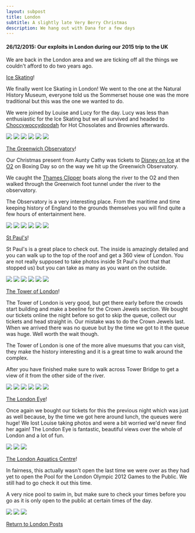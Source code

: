 ```yaml
---
layout: subpost
title: London
subtitle: A slightly late Very Berry Christmas
description: We hang out with Dana for a few days 
---
```


<h4>26/12/2015: Our exploits in London during our 2015 trip to the UK</h4>

We are back in the London area and we are ticking off all the things we couldn't afford to do two years ago.

<a target="_blank" href="http://www.nhm.ac.uk/visit/exhibitions/ice-rink.html">Ice Skating</a>!

We finally went Ice Skating in London! We went to the one at the Natural History Museum, everyone told us the Sommerset house one was the more traditional but this was the one we wanted to do.

We were joined by Louise and Lucy for the day. Lucy was less than enthusiastic for the Ice Skating but we all survived and 
headed to <a target="_blank" href="https://www.choccywoccydoodah.com/">Choccywoccydoodah</a> for Hot Chosolates and Brownies afterwards.

<img src="https://adventuresofthetravellingtwins.com/Photos/2015-12-26-LondonChristmas2015/iceskate1.jpg" class="image1">
<img src="https://adventuresofthetravellingtwins.com/Photos/2015-12-26-LondonChristmas2015/iceskate2.jpg" class="image1">
<img src="https://adventuresofthetravellingtwins.com/Photos/2015-12-26-LondonChristmas2015/iceskate3.jpg" class="image1">
<img src="https://adventuresofthetravellingtwins.com/Photos/2015-12-26-LondonChristmas2015/iceskate4.jpg" class="image1">
<img src="https://adventuresofthetravellingtwins.com/Photos/2015-12-26-LondonChristmas2015/iceskate5.jpg" class="image1">
<img src="https://adventuresofthetravellingtwins.com/Photos/2015-12-26-LondonChristmas2015/iceskate6.jpg" class="image1">

<a target="_blank" href="https://www.rmg.co.uk/royal-observatory">The Greenwich Observatory</a>!

Our Christmas present from Aunty Cathy was tickets to <a target="_blank" href="https://www.disneyonice.com/nz/en-nz/100-years-of-magic">Disney on Ice</a> at the <a target="_blank" href="https://www.theo2.co.uk/">O2</a> on Boxing Day so on the way we hit up the Greenwich Observatory.

We caught the <a target="_blank" href="https://www.thamesclippers.com/route-time-table/prices">Thames Clipper</a> boats along the river to the O2 and then walked through the Greenwich foot tunnel under the river to the observatory.

The Observatory is a very interesting place. From the maritime and time keeping history of England to the grounds themselves you will find quite a few hours of entertainment here. 

<img src="https://adventuresofthetravellingtwins.com/Photos/2015-12-26-LondonChristmas2015/day11-min.JPG" class="image1">
<img src="https://adventuresofthetravellingtwins.com/Photos/2015-12-26-LondonChristmas2015/day12-min.JPG" class="image1">
<img src="https://adventuresofthetravellingtwins.com/Photos/2015-12-26-LondonChristmas2015/day13-min.JPG" class="image1">
<img src="https://adventuresofthetravellingtwins.com/Photos/2015-12-26-LondonChristmas2015/day14-min.JPG" class="image1">
<img src="https://adventuresofthetravellingtwins.com/Photos/2015-12-26-LondonChristmas2015/day15-min.JPG" class="image1">
<img src="https://adventuresofthetravellingtwins.com/Photos/2015-12-26-LondonChristmas2015/day16-min.JPG" class="image1">

<a target="_blank" href="https://www.stpauls.co.uk/">St Paul's</a>!

St Paul's is a great place to check out. The inside is amazingly detailed and you can walk up to the top of the roof and get a 360 view of London.
You are not really supposed to take photos inside St Paul's (not that that stopped us) but you can take as many as you want on the outside. 

<img src="https://adventuresofthetravellingtwins.com/Photos/2015-12-26-LondonChristmas2015/day21-min.JPG" class="image1">
<img src="https://adventuresofthetravellingtwins.com/Photos/2015-12-26-LondonChristmas2015/day22-min.JPG" class="image1">
<img src="https://adventuresofthetravellingtwins.com/Photos/2015-12-26-LondonChristmas2015/day23-min.JPG" class="image1">
<img src="https://adventuresofthetravellingtwins.com/Photos/2015-12-26-LondonChristmas2015/day24-min.JPG" class="image1">
<img src="https://adventuresofthetravellingtwins.com/Photos/2015-12-26-LondonChristmas2015/day25-min.JPG" class="image1">
<img src="https://adventuresofthetravellingtwins.com/Photos/2015-12-26-LondonChristmas2015/day26-min.JPG" class="image1">

<a target="_blank" href="https://www.hrp.org.uk/tower-of-london/">The Tower of London</a>!

The Tower of London is very good, but get there early before the crowds start building and make a beeline for the Crown Jewels section. 
We bought our tickets online the night before so got to skip the queue, collect our tickets and head straight in. Our mistake was to do the Crown Jewels last. When we arrived there was no queue but by the time we got to it the queue was huge. Well worth the wait though. 

The Tower of London is one of the more alive muesums that you can visit, they make the history interesting and it is a great time to walk around the complex. 

After you have finished make sure to walk across Tower Bridge to get a view of it from the other side of the river.

<img src="https://adventuresofthetravellingtwins.com/Photos/2015-12-26-LondonChristmas2015/day31-min.JPG" class="image1">
<img src="https://adventuresofthetravellingtwins.com/Photos/2015-12-26-LondonChristmas2015/day32-min.JPG" class="image1">
<img src="https://adventuresofthetravellingtwins.com/Photos/2015-12-26-LondonChristmas2015/tower1.jpg" class="image1">
<img src="https://adventuresofthetravellingtwins.com/Photos/2015-12-26-LondonChristmas2015/tower2.jpg" class="image1">
<img src="https://adventuresofthetravellingtwins.com/Photos/2015-12-26-LondonChristmas2015/tower3.jpg" class="image1">
<img src="https://adventuresofthetravellingtwins.com/Photos/2015-12-26-LondonChristmas2015/tower4.jpg" class="image1">

<a target="_blank" href="https://www.londoneye.com/">The London Eye</a>!

Once again we bought our tickets for this the previous night which was just as well because, by the time we got here around lunch, the queues were huge! We lost Louise taking photos and were a bit worried we'd never find her again!
The London Eye is fantastic, beautiful views over the whole of London and a lot of fun.

<img src="https://adventuresofthetravellingtwins.com/Photos/2015-12-26-LondonChristmas2015/day41-min.JPG" class="image1">
<img src="https://adventuresofthetravellingtwins.com/Photos/2015-12-26-LondonChristmas2015/day42-min.JPG" class="image1">
<img src="https://adventuresofthetravellingtwins.com/Photos/2015-12-26-LondonChristmas2015/day43-min.JPG" class="image1">

<a target="_blank" href="http://www.londonaquaticscentre.org/">The London Aquatics Centre</a>!

In fairness, this actually wasn't open the last time we were over as they had yet to open the Pool for the London Olympic 2012 Games to the Public. We still had to go check it out this time. 

A very nice pool to swim in, but make sure to check your times before you go as it is only open to the public at certain times of the day.

<img src="https://adventuresofthetravellingtwins.com/Photos/2015-12-26-LondonChristmas2015/day51-min.JPG" class="image1">
<img src="https://adventuresofthetravellingtwins.com/Photos/2015-12-26-LondonChristmas2015/day52-min.JPG" class="image1">
<img src="https://adventuresofthetravellingtwins.com/Photos/2015-12-26-LondonChristmas2015/day53-min.JPG" class="image1">

<a href="https://adventuresofthetravellingtwins.com/2013/09/03/London/">Return to London Posts</a>


